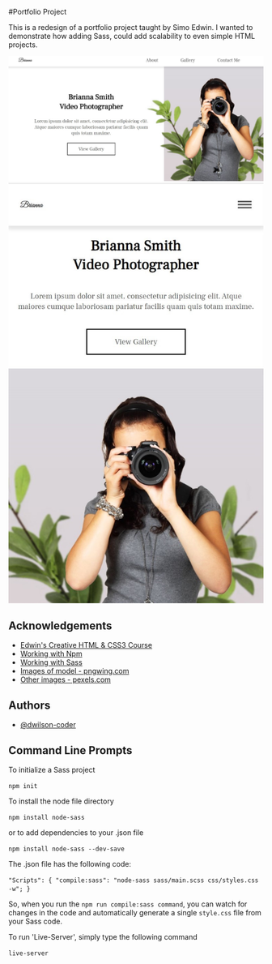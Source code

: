 
#Portfolio Project

This is a redesign of a portfolio project taught by Simo Edwin.
I wanted to demonstrate how adding Sass, could add scalability to even simple HTML projects.

![Desktop version](/img/desktop_screenshot.jpg)
![Mobile version](/img/mobile-screenshot.jpg)

## Acknowledgements

 - [Edwin's Creative HTML & CSS3 Course](https://www.udemy.com/course/the-creative-html5-css3-course-build-awesome-websites/)
 - [Working with Npm](https://docs.npmjs.com/)
 - [Working with Sass](https://sass-lang.com/guide)
 - [Images of model - pngwing.com](https://www.pngwing.com/en/free-png-bptgh)
 - [Other images - pexels.com](https://www.pexels.com/)

## Authors

- [@dwilson-coder](https://github.com/dwilson-coder)


## Command Line Prompts

To initialize a Sass project

`npm init`

To install the node file directory

`npm install node-sass`

or to add dependencies to your .json file

`npm install node-sass --dev-save`


The .json file has the following code:

`"Scripts": {
    "compile:sass": "node-sass sass/main.scss css/styles.css -w";
}`

So, when you run the `npm run compile:sass command`, you can watch for changes in the code and automatically generate a single `style.css` file from your Sass code.

To run 'Live-Server', simply type the following command

`live-server`
